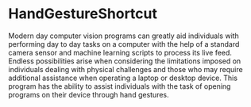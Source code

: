 # HandGestureShortcut
Modern day computer vision programs can greatly aid individuals with performing day to day tasks on a computer with the help of a standard camera sensor and machine learning scripts to process its live feed.
Endless possibilities arise when considering the limitations imposed on individuals dealing with physical challenges and those who may require additional assistance when operating a laptop or desktop device. 
This program has the ability to assist individuals with the task of opening programs on their device through hand gestures. 
